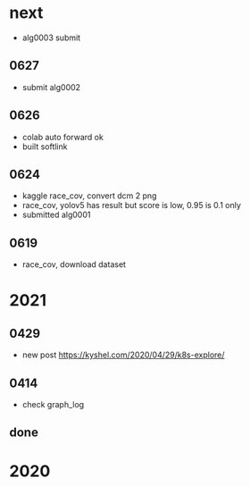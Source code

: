 # next
- alg0003 submit


## 0627
- submit alg0002


## 0626
- colab auto forward ok
- built softlink



## 0624
- kaggle race_cov, convert dcm 2 png
- race_cov, yolov5 has result but score is low, 0.95 is 0.1 only
- submitted alg0001



## 0619
- race_cov, download dataset




# 2021

## 0429
- new post https://kyshel.com/2020/04/29/k8s-explore/


## 0414
- check graph_log

## done

# 2020
